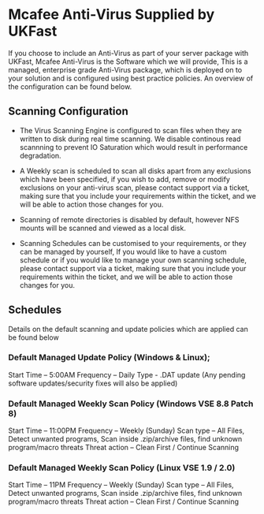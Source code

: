 # Mcafee Anti-Virus Supplied by UKFast

If you choose to include an Anti-Virus as part of your server package with UKFast, Mcafee Anti-Virus is the Software which we will provide, This is a managed, enterprise grade Anti-Virus package, which is deployed on to your solution and is configured using best practice policies. An overview of the configuration can be found below.


## Scanning Configuration

* The Virus Scanning Engine is configured to scan files when they are written to disk during real time scanning. We disable continous read scannning to prevent IO Saturation which would result in performance degradation.

* A Weekly scan is scheduled to scan all disks apart from any exclusions which have been specified, if you wish to add, remove or modify exclusions on your anti-virus scan, please contact support via a ticket, making sure that you include your requirements within the ticket, and we will be able to action those changes for you.

* Scanning of remote directories is disabled by default, however NFS mounts will be scanned and viewed as a local disk.

* Scanning Schedules can be customised to your requirements, or they can be managed by yourself, If you would like to have a custom schedule or if you would like to manage your own scanning schedule, please contact support via a ticket, making sure that you include your requirements within the ticket, and we will be able to action those changes for you.


## Schedules

Details on the default scanning and update policies which are applied can be found below

### Default Managed Update Policy (Windows & Linux);
Start Time – 5:00AM
Frequency – Daily
Type - .DAT update (Any pending software updates/security fixes will also be applied)

### Default Managed Weekly Scan Policy (Windows VSE 8.8 Patch 8)
Start Time – 11:00PM
Frequency – Weekly (Sunday)
Scan type – All Files, Detect unwanted programs, Scan inside .zip/archive files, find unknown program/macro threats
Threat action – Clean First / Continue Scanning

### Default Managed Weekly Scan Policy (Linux VSE 1.9 / 2.0)
Start Time – 11PM
Frequency – Weekly (Sunday)
Scan type – All Files, Detect unwanted programs, Scan inside .zip/archive files, find unknown program/macro threats
Threat action – Clean First / Continue Scanning

